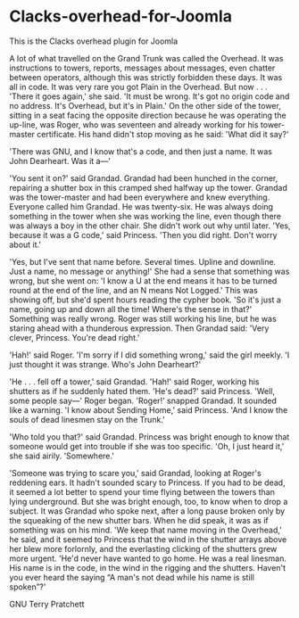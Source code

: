 # Clacks-overhead-for-Joomla
This is the Clacks overhead plugin for Joomla

A lot of what travelled on the Grand Trunk was called the Overhead. It was instructions to towers, reports, messages about messages, even chatter between operators, although this was strictly forbidden these days. It was all in code. It was very rare you got Plain in the Overhead. But now . . . 'There it goes again,' she said. 'It must be wrong. It's got no origin code and no address. It's Overhead, but it's in Plain.' On the other side of the tower, sitting in a seat facing the opposite direction because he was operating the up-line, was Roger, who was seventeen and already working for his tower-master certificate. His hand didn't stop moving as he said: 'What did it say?'

'There was GNU, and I know that's a code, and then just a name. It was John Dearheart. Was it a—'

'You sent it on?' said Grandad. Grandad had been hunched in the corner, repairing a shutter box in this cramped shed halfway up the tower. Grandad was the tower-master and had been everywhere and knew everything. Everyone called him Grandad. He was twenty-six. He was always doing something in the tower when she was working the line, even though there was always a boy in the other chair. She didn't work out why until later. 'Yes, because it was a G code,' said Princess. 'Then you did right. Don't worry about it.'

'Yes, but I've sent that name before. Several times. Upline and downline. Just a name, no message or anything!' She had a sense that something was wrong, but she went on: 'I know a U at the end means it has to be turned round at the end of the line, and an N means Not Logged.' This was showing off, but she'd spent hours reading the cypher book. 'So it's just a name, going up and down all the time! Where's the sense in that?' Something was really wrong. Roger was still working his line, but he was staring ahead with a thunderous expression. Then Grandad said: 'Very clever, Princess. You're dead right.'

'Hah!' said Roger. 'I'm sorry if I did something wrong,' said the girl meekly. 'I just thought it was strange. Who's John Dearheart?'

'He . . . fell off a tower,' said Grandad. 'Hah!' said Roger, working his shutters as if he suddenly hated them. 'He's dead?' said Princess. 'Well, some people say—' Roger began. 'Roger!' snapped Grandad. It sounded like a warning. 'I know about Sending Home,' said Princess. 'And I know the souls of dead linesmen stay on the Trunk.'

'Who told you that?' said Grandad. Princess was bright enough to know that someone would get into trouble if she was too specific. 'Oh, I just heard it,' she said airily. 'Somewhere.'

'Someone was trying to scare you,' said Grandad, looking at Roger's reddening ears. It hadn't sounded scary to Princess. If you had to be dead, it seemed a lot better to spend your time flying between the towers than lying underground. But she was bright enough, too, to know when to drop a subject. It was Grandad who spoke next, after a long pause broken only by the squeaking of the new shutter bars. When he did speak, it was as if something was on his mind. 'We keep that name moving in the Overhead,' he said, and it seemed to Princess that the wind in the shutter arrays above her blew more forlornly, and the everlasting clicking of the shutters grew more urgent. 'He'd never have wanted to go home. He was a real linesman. His name is in the code, in the wind in the rigging and the shutters. Haven't you ever heard the saying “A man's not dead while his name is still spoken”?'

GNU Terry Pratchett
